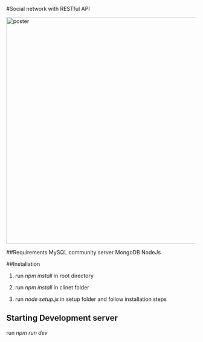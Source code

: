#Social network with RESTful API 

<img src = 'https://sg.fiverrcdn.com/photos/109191227/original/c27eda97c44111cd8d2159d4629b91cc7bdabbbd.png?1521111272' alt = "poster" width="600"/>



##Requirements
 MySQL community server 
 MongoDB 
 NodeJs



##Installation

1. run  *npm install*  in root directory 

2. run  *npm install*  in clinet folder 

3. run *node setup.js* in setup folder and follow installation steps



## Starting Development server

run *npm run dev*



